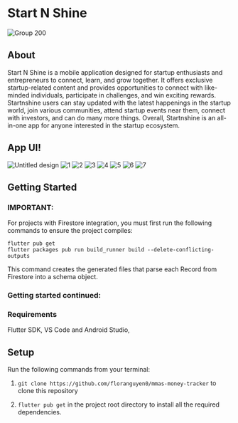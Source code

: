 # Start N Shine
![Group 200](https://user-images.githubusercontent.com/98517363/227026607-4768055b-a2ea-4f3b-baf3-028c2c51e372.png)

## About

Start N Shine is a mobile application designed for startup enthusiasts and entrepreneurs to connect, learn, and grow together. It offers exclusive startup-related content and provides opportunities to connect with like-minded individuals, participate in challenges, and win exciting rewards. Startnshine users can stay updated with the latest happenings in the startup world, join various communities, attend startup events near them, connect with investors, and can do many more things. Overall, Startnshine is an all-in-one app for anyone interested in the startup ecosystem.

## App UI!
![Untitled design](https://user-images.githubusercontent.com/98517363/227028900-3437e035-9bbb-44e6-9791-3ee51264ccce.png)
![1](https://user-images.githubusercontent.com/98517363/227029503-94f57768-6b0f-4aa7-a035-bb051acf4f62.png)
![2](https://user-images.githubusercontent.com/98517363/227029519-a407b1ea-c3de-484a-abb5-3aea6f0506c0.png)
![3](https://user-images.githubusercontent.com/98517363/227029540-6b999773-9078-489c-bbea-e2811e8069a2.png)
![4](https://user-images.githubusercontent.com/98517363/227029556-b241d763-298a-4e2c-a1c6-bfa4a1464cab.png)
![5](https://user-images.githubusercontent.com/98517363/227029565-488b7a01-f78e-484a-9fe6-2c39868ddb34.png)
![6](https://user-images.githubusercontent.com/98517363/227029577-7473aa5e-739d-4a1c-8e9d-0acf21bd01c0.png)
![7](https://user-images.githubusercontent.com/98517363/227029591-3590d6ca-20a7-429b-abb4-be13f8e57ae1.png)





## Getting Started

### IMPORTANT:

For projects with Firestore integration, you must first run the following commands to ensure the project compiles:

```
flutter pub get
flutter packages pub run build_runner build --delete-conflicting-outputs
```

This command creates the generated files that parse each Record from Firestore into a schema object.

### Getting started continued:

### Requirements
Flutter SDK,
VS Code and
Android Studio,

## Setup

Run the following commands from your terminal:

1) `git clone https://github.com/floranguyen0/mmas-money-tracker` to clone this repository 

2) `flutter pub get` in the project root directory to install all the required dependencies.
